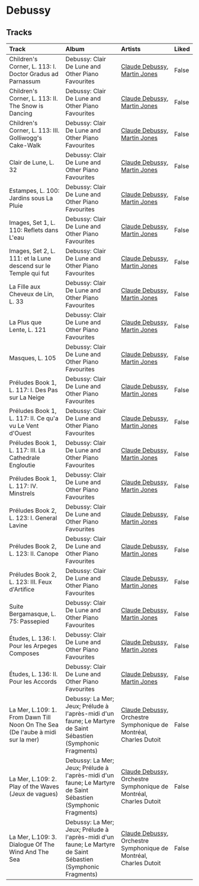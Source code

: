 # Debussy

## Tracks

| Track                                                                          | Album                                                                                                         | Artists                                                                                                                                      | Liked   |
|:-------------------------------------------------------------------------------|:--------------------------------------------------------------------------------------------------------------|:---------------------------------------------------------------------------------------------------------------------------------------------|:--------|
| Children's Corner, L. 113: I. Doctor Gradus ad Parnassum                       | Debussy: Clair De Lune and Other Piano Favourites                                                             | [Claude Debussy](../spotify-stats-jbrown1618/artists/claude_debussy.md), [Martin Jones](../spotify-stats-jbrown1618/artists/martin_jones.md) | False   |
| Children's Corner, L. 113: II. The Snow is Dancing                             | Debussy: Clair De Lune and Other Piano Favourites                                                             | [Claude Debussy](../spotify-stats-jbrown1618/artists/claude_debussy.md), [Martin Jones](../spotify-stats-jbrown1618/artists/martin_jones.md) | False   |
| Children's Corner, L. 113: III. Golliwogg's Cake-Walk                          | Debussy: Clair De Lune and Other Piano Favourites                                                             | [Claude Debussy](../spotify-stats-jbrown1618/artists/claude_debussy.md), [Martin Jones](../spotify-stats-jbrown1618/artists/martin_jones.md) | False   |
| Clair de Lune, L. 32                                                           | Debussy: Clair De Lune and Other Piano Favourites                                                             | [Claude Debussy](../spotify-stats-jbrown1618/artists/claude_debussy.md), [Martin Jones](../spotify-stats-jbrown1618/artists/martin_jones.md) | False   |
| Estampes, L. 100: Jardins sous La Pluie                                        | Debussy: Clair De Lune and Other Piano Favourites                                                             | [Claude Debussy](../spotify-stats-jbrown1618/artists/claude_debussy.md), [Martin Jones](../spotify-stats-jbrown1618/artists/martin_jones.md) | False   |
| Images, Set 1, L. 110: Reflets dans L'eau                                      | Debussy: Clair De Lune and Other Piano Favourites                                                             | [Claude Debussy](../spotify-stats-jbrown1618/artists/claude_debussy.md), [Martin Jones](../spotify-stats-jbrown1618/artists/martin_jones.md) | False   |
| Images, Set 2, L. 111: et la Lune descend sur le Temple qui fut                | Debussy: Clair De Lune and Other Piano Favourites                                                             | [Claude Debussy](../spotify-stats-jbrown1618/artists/claude_debussy.md), [Martin Jones](../spotify-stats-jbrown1618/artists/martin_jones.md) | False   |
| La Fille aux Cheveux de Lin, L. 33                                             | Debussy: Clair De Lune and Other Piano Favourites                                                             | [Claude Debussy](../spotify-stats-jbrown1618/artists/claude_debussy.md), [Martin Jones](../spotify-stats-jbrown1618/artists/martin_jones.md) | False   |
| La Plus que Lente, L. 121                                                      | Debussy: Clair De Lune and Other Piano Favourites                                                             | [Claude Debussy](../spotify-stats-jbrown1618/artists/claude_debussy.md), [Martin Jones](../spotify-stats-jbrown1618/artists/martin_jones.md) | False   |
| Masques, L. 105                                                                | Debussy: Clair De Lune and Other Piano Favourites                                                             | [Claude Debussy](../spotify-stats-jbrown1618/artists/claude_debussy.md), [Martin Jones](../spotify-stats-jbrown1618/artists/martin_jones.md) | False   |
| Préludes Book 1, L. 117: I. Des Pas sur La Neige                               | Debussy: Clair De Lune and Other Piano Favourites                                                             | [Claude Debussy](../spotify-stats-jbrown1618/artists/claude_debussy.md), [Martin Jones](../spotify-stats-jbrown1618/artists/martin_jones.md) | False   |
| Préludes Book 1, L. 117: II. Ce qu'a vu Le Vent d'Ouest                        | Debussy: Clair De Lune and Other Piano Favourites                                                             | [Claude Debussy](../spotify-stats-jbrown1618/artists/claude_debussy.md), [Martin Jones](../spotify-stats-jbrown1618/artists/martin_jones.md) | False   |
| Préludes Book 1, L. 117: III. La Cathedrale Engloutie                          | Debussy: Clair De Lune and Other Piano Favourites                                                             | [Claude Debussy](../spotify-stats-jbrown1618/artists/claude_debussy.md), [Martin Jones](../spotify-stats-jbrown1618/artists/martin_jones.md) | False   |
| Préludes Book 1, L. 117: IV. Minstrels                                         | Debussy: Clair De Lune and Other Piano Favourites                                                             | [Claude Debussy](../spotify-stats-jbrown1618/artists/claude_debussy.md), [Martin Jones](../spotify-stats-jbrown1618/artists/martin_jones.md) | False   |
| Préludes Book 2, L. 123: I. General Lavine                                     | Debussy: Clair De Lune and Other Piano Favourites                                                             | [Claude Debussy](../spotify-stats-jbrown1618/artists/claude_debussy.md), [Martin Jones](../spotify-stats-jbrown1618/artists/martin_jones.md) | False   |
| Préludes Book 2, L. 123: II. Canope                                            | Debussy: Clair De Lune and Other Piano Favourites                                                             | [Claude Debussy](../spotify-stats-jbrown1618/artists/claude_debussy.md), [Martin Jones](../spotify-stats-jbrown1618/artists/martin_jones.md) | False   |
| Préludes Book 2, L. 123: III. Feux d'Artifice                                  | Debussy: Clair De Lune and Other Piano Favourites                                                             | [Claude Debussy](../spotify-stats-jbrown1618/artists/claude_debussy.md), [Martin Jones](../spotify-stats-jbrown1618/artists/martin_jones.md) | False   |
| Suite Bergamasque, L. 75: Passepied                                            | Debussy: Clair De Lune and Other Piano Favourites                                                             | [Claude Debussy](../spotify-stats-jbrown1618/artists/claude_debussy.md), [Martin Jones](../spotify-stats-jbrown1618/artists/martin_jones.md) | False   |
| Études, L. 136: I. Pour les Arpeges Composes                                   | Debussy: Clair De Lune and Other Piano Favourites                                                             | [Claude Debussy](../spotify-stats-jbrown1618/artists/claude_debussy.md), [Martin Jones](../spotify-stats-jbrown1618/artists/martin_jones.md) | False   |
| Études, L. 136: II. Pour les Accords                                           | Debussy: Clair De Lune and Other Piano Favourites                                                             | [Claude Debussy](../spotify-stats-jbrown1618/artists/claude_debussy.md), [Martin Jones](../spotify-stats-jbrown1618/artists/martin_jones.md) | False   |
| La Mer, L.109: 1. From Dawn Till Noon On The Sea (De l'aube à midi sur la mer) | Debussy: La Mer; Jeux; Prélude à l'après-midi d'un faune; Le Martyre de Saint Sébastien (Symphonic Fragments) | [Claude Debussy](../spotify-stats-jbrown1618/artists/claude_debussy.md), Orchestre Symphonique de Montréal, Charles Dutoit                   | False   |
| La Mer, L.109: 2. Play of the Waves (Jeux de vagues)                           | Debussy: La Mer; Jeux; Prélude à l'après-midi d'un faune; Le Martyre de Saint Sébastien (Symphonic Fragments) | [Claude Debussy](../spotify-stats-jbrown1618/artists/claude_debussy.md), Orchestre Symphonique de Montréal, Charles Dutoit                   | False   |
| La Mer, L.109: 3. Dialogue Of The Wind And The Sea                             | Debussy: La Mer; Jeux; Prélude à l'après-midi d'un faune; Le Martyre de Saint Sébastien (Symphonic Fragments) | [Claude Debussy](../spotify-stats-jbrown1618/artists/claude_debussy.md), Orchestre Symphonique de Montréal, Charles Dutoit                   | False   |